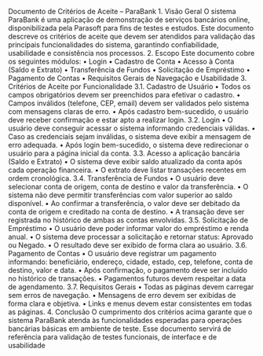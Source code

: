 Documento de Critérios de Aceite – ParaBank 1. Visão Geral O sistema ParaBank é uma aplicação de demonstração de serviços bancários online, disponibilizada pela Parasoft para fins de testes e estudos. Este documento descreve os critérios de aceite que devem ser atendidos para validação das principais funcionalidades do sistema, garantindo confiabilidade, usabilidade e consistência nos processos. 2. Escopo Este documento cobre os seguintes módulos: • Login • Cadastro de Conta • Acesso à Conta (Saldo e Extrato) • Transferência de Fundos • Solicitação de Empréstimo • Pagamento de Contas • Requisitos Gerais de Navegação e Usabilidade 3. Critérios de Aceite por Funcionalidade 3.1. Cadastro de Usuário • Todos os campos obrigatórios devem ser preenchidos para efetivar o cadastro. • Campos inválidos (telefone, CEP, email) devem ser validados pelo sistema com mensagens claras de erro. • Após cadastro bem-sucedido, o usuário deve receber confirmação e estar apto a realizar login. 3.2. Login • O usuário deve conseguir acessar o sistema informando credenciais válidas. • Caso as credenciais sejam inválidas, o sistema deve exibir a mensagem de erro adequada. • Após login bem-sucedido, o sistema deve redirecionar o usuário para a página inicial da conta. 3.3. Acesso a aplicação bancária (Saldo e Extrato) • O sistema deve exibir saldo atualizado da conta após cada operação financeira. • O extrato deve listar transações recentes em ordem cronológica. 3.4. Transferência de Fundos • O usuário deve selecionar conta de origem, conta de destino e valor da transferência. • O sistema não deve permitir transferências com valor superior ao saldo disponível. • Ao confirmar a transferência, o valor deve ser debitado da conta de origem e creditado na conta de destino. • A transação deve ser registrada no histórico de ambas as contas envolvidas. 3.5. Solicitação de Empréstimo • O usuário deve poder informar valor do empréstimo e renda anual. • O sistema deve processar a solicitação e retornar status: Aprovado ou Negado. • O resultado deve ser exibido de forma clara ao usuário. 3.6. Pagamento de Contas • O usuário deve registrar um pagamento informando: beneficiário, endereço, cidade, estado, cep, telefone, conta de destino, valor e data. • Após confirmação, o pagamento deve ser incluído no histórico de transações. • Pagamentos futuros devem respeitar a data de agendamento. 3.7. Requisitos Gerais • Todas as páginas devem carregar sem erros de navegação. • Mensagens de erro devem ser exibidas de forma clara e objetiva. • Links e menus devem estar consistentes em todas as páginas. 4. Conclusão O cumprimento dos critérios acima garante que o sistema ParaBank atenda às funcionalidades esperadas para operações bancárias básicas em ambiente de teste. Esse documento servirá de referência para validação de testes funcionais, de interface e de usabilidade
